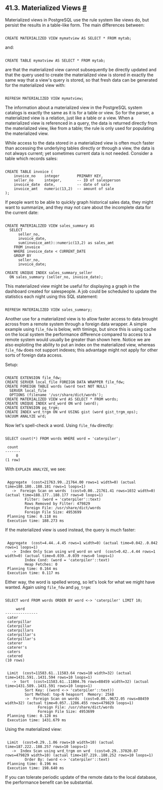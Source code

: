 ## 41.3. Materialized Views [#](#RULES-MATERIALIZEDVIEWS)

Materialized views in PostgreSQL use the rule system like views do, but persist the results in a table-like form. The main differences between:

```

CREATE MATERIALIZED VIEW mymatview AS SELECT * FROM mytab;
```

and:

```

CREATE TABLE mymatview AS SELECT * FROM mytab;
```

are that the materialized view cannot subsequently be directly updated and that the query used to create the materialized view is stored in exactly the same way that a view's query is stored, so that fresh data can be generated for the materialized view with:

```

REFRESH MATERIALIZED VIEW mymatview;
```

The information about a materialized view in the PostgreSQL system catalogs is exactly the same as it is for a table or view. So for the parser, a materialized view is a relation, just like a table or a view. When a materialized view is referenced in a query, the data is returned directly from the materialized view, like from a table; the rule is only used for populating the materialized view.

While access to the data stored in a materialized view is often much faster than accessing the underlying tables directly or through a view, the data is not always current; yet sometimes current data is not needed. Consider a table which records sales:

```

CREATE TABLE invoice (
    invoice_no    integer        PRIMARY KEY,
    seller_no     integer,       -- ID of salesperson
    invoice_date  date,          -- date of sale
    invoice_amt   numeric(13,2)  -- amount of sale
);
```

If people want to be able to quickly graph historical sales data, they might want to summarize, and they may not care about the incomplete data for the current date:

```

CREATE MATERIALIZED VIEW sales_summary AS
  SELECT
      seller_no,
      invoice_date,
      sum(invoice_amt)::numeric(13,2) as sales_amt
    FROM invoice
    WHERE invoice_date < CURRENT_DATE
    GROUP BY
      seller_no,
      invoice_date;

CREATE UNIQUE INDEX sales_summary_seller
  ON sales_summary (seller_no, invoice_date);
```

This materialized view might be useful for displaying a graph in the dashboard created for salespeople. A job could be scheduled to update the statistics each night using this SQL statement:

```

REFRESH MATERIALIZED VIEW sales_summary;
```

Another use for a materialized view is to allow faster access to data brought across from a remote system through a foreign data wrapper. A simple example using `file_fdw` is below, with timings, but since this is using cache on the local system the performance difference compared to access to a remote system would usually be greater than shown here. Notice we are also exploiting the ability to put an index on the materialized view, whereas `file_fdw` does not support indexes; this advantage might not apply for other sorts of foreign data access.

Setup:

```

CREATE EXTENSION file_fdw;
CREATE SERVER local_file FOREIGN DATA WRAPPER file_fdw;
CREATE FOREIGN TABLE words (word text NOT NULL)
  SERVER local_file
  OPTIONS (filename '/usr/share/dict/words');
CREATE MATERIALIZED VIEW wrd AS SELECT * FROM words;
CREATE UNIQUE INDEX wrd_word ON wrd (word);
CREATE EXTENSION pg_trgm;
CREATE INDEX wrd_trgm ON wrd USING gist (word gist_trgm_ops);
VACUUM ANALYZE wrd;
```

Now let's spell-check a word. Using `file_fdw` directly:

```

SELECT count(*) FROM words WHERE word = 'caterpiler';

 count
-------
     0
(1 row)
```

With `EXPLAIN ANALYZE`, we see:

```

 Aggregate  (cost=21763.99..21764.00 rows=1 width=0) (actual time=188.180..188.181 rows=1 loops=1)
   ->  Foreign Scan on words  (cost=0.00..21761.41 rows=1032 width=0) (actual time=188.177..188.177 rows=0 loops=1)
         Filter: (word = 'caterpiler'::text)
         Rows Removed by Filter: 479829
         Foreign File: /usr/share/dict/words
         Foreign File Size: 4953699
 Planning time: 0.118 ms
 Execution time: 188.273 ms
```

If the materialized view is used instead, the query is much faster:

```

 Aggregate  (cost=4.44..4.45 rows=1 width=0) (actual time=0.042..0.042 rows=1 loops=1)
   ->  Index Only Scan using wrd_word on wrd  (cost=0.42..4.44 rows=1 width=0) (actual time=0.039..0.039 rows=0 loops=1)
         Index Cond: (word = 'caterpiler'::text)
         Heap Fetches: 0
 Planning time: 0.164 ms
 Execution time: 0.117 ms
```

Either way, the word is spelled wrong, so let's look for what we might have wanted. Again using `file_fdw` and `pg_trgm`:

```

SELECT word FROM words ORDER BY word <-> 'caterpiler' LIMIT 10;

     word
---------------
 cater
 caterpillar
 Caterpillar
 caterpillars
 caterpillar's
 Caterpillar's
 caterer
 caterer's
 caters
 catered
(10 rows)
```

```

 Limit  (cost=11583.61..11583.64 rows=10 width=32) (actual time=1431.591..1431.594 rows=10 loops=1)
   ->  Sort  (cost=11583.61..11804.76 rows=88459 width=32) (actual time=1431.589..1431.591 rows=10 loops=1)
         Sort Key: ((word <-> 'caterpiler'::text))
         Sort Method: top-N heapsort  Memory: 25kB
         ->  Foreign Scan on words  (cost=0.00..9672.05 rows=88459 width=32) (actual time=0.057..1286.455 rows=479829 loops=1)
               Foreign File: /usr/share/dict/words
               Foreign File Size: 4953699
 Planning time: 0.128 ms
 Execution time: 1431.679 ms
```

Using the materialized view:

```

 Limit  (cost=0.29..1.06 rows=10 width=10) (actual time=187.222..188.257 rows=10 loops=1)
   ->  Index Scan using wrd_trgm on wrd  (cost=0.29..37020.87 rows=479829 width=10) (actual time=187.219..188.252 rows=10 loops=1)
         Order By: (word <-> 'caterpiler'::text)
 Planning time: 0.196 ms
 Execution time: 198.640 ms
```

If you can tolerate periodic update of the remote data to the local database, the performance benefit can be substantial.